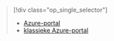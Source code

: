 > [!div class="op_single_selector"]
> * [Azure-portal](../articles/storage/storage-create-storage-account.md)
> * [klassieke Azure-portal](../articles/storage/storage-create-storage-account-classic-portal.md)
> 
> 

<!--HONumber=Sep16_HO3-->


